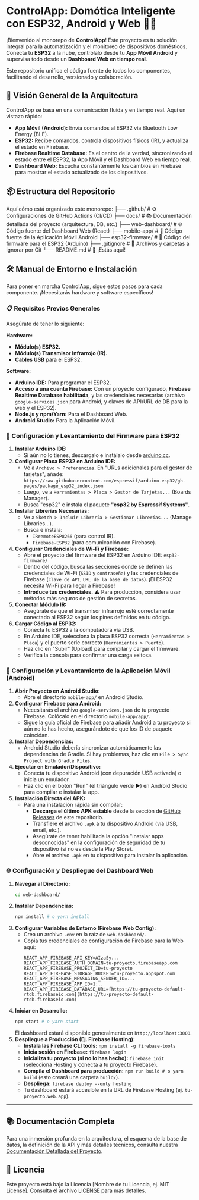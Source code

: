 # ControlApp: Domótica Inteligente con ESP32, Android y Web 🏡✨

¡Bienvenido al monorepo de **ControlApp**! Este proyecto es tu solución integral para la automatización y el monitoreo de dispositivos domésticos. Conecta tu **ESP32** a la nube, contrólalo desde tu **App Móvil Android** y supervisa todo desde un **Dashboard Web en tiempo real**.

Este repositorio unifica el código fuente de todos los componentes, facilitando el desarrollo, versionado y colaboración.

## 🚀 Visión General de la Arquitectura

ControlApp se basa en una comunicación fluida y en tiempo real. Aquí un vistazo rápido:

* **App Móvil (Android):** Envía comandos al ESP32 vía Bluetooth Low Energy (BLE).
* **ESP32:** Recibe comandos, controla dispositivos físicos (IR), y actualiza el estado en Firebase.
* **Firebase Realtime Database:** Es el centro de la verdad, sincronizando el estado entre el ESP32, la App Móvil y el Dashboard Web en tiempo real.
* **Dashboard Web:** Escucha constantemente los cambios en Firebase para mostrar el estado actualizado de los dispositivos.


## 📦 Estructura del Repositorio

Aquí cómo está organizado este monorepo:
├── .github/                     # ⚙️ Configuraciones de GitHub Actions (CI/CD)
├── docs/                        # 📚 Documentación detallada del proyecto (arquitectura, DB, etc.)
├── web-dashboard/               # 🌐 Código fuente del Dashboard Web (React)
├── mobile-app/                  # 📱 Código fuente de la Aplicación Móvil Android
├── esp32-firmware/              # 🤖 Código del firmware para el ESP32 (Arduino)
├── .gitignore                   # 🚫 Archivos y carpetas a ignorar por Git
└── README.md                    # 📖 ¡Estás aquí!

## 🛠️ Manual de Entorno e Instalación

Para poner en marcha ControlApp, sigue estos pasos para cada componente. ¡Necesitarás hardware y software específicos!

### 📋 Requisitos Previos Generales

Asegúrate de tener lo siguiente:

**Hardware:**
* **Módulo(s) ESP32.**
* **Módulo(s) Transmisor Infrarrojo (IR).**
* **Cables USB** para el ESP32.

**Software:**
* **Arduino IDE:** Para programar el ESP32.
* **Acceso a una cuenta Firebase:** Con un proyecto configurado, **Firebase Realtime Database habilitada**, y las credenciales necesarias (archivo `google-services.json` para Android, y claves de API/URL de DB para la web y el ESP32).
* **Node.js y npm/Yarn:** Para el Dashboard Web.
* **Android Studio:** Para la Aplicación Móvil.

### 🤖 Configuración y Levantamiento del Firmware para ESP32

1.  **Instalar Arduino IDE:**
    * Si aún no lo tienes, descárgalo e instálalo desde [arduino.cc](https://www.arduino.cc/en/software).
2.  **Configurar Placa ESP32 en Arduino IDE:**
    * Ve a `Archivo > Preferencias`. En "URLs adicionales para el gestor de tarjetas", añade: `https://raw.githubusercontent.com/espressif/arduino-esp32/gh-pages/package_esp32_index.json`
    * Luego, ve a `Herramientas > Placa > Gestor de Tarjetas...` (Boards Manager).
    * Busca "esp32" e instala el paquete **"esp32 by Espressif Systems"**.
3.  **Instalar Librerías Necesarias:**
    * Ve a `Sketch > Incluir Librería > Gestionar Librerías...` (Manage Libraries...).
    * Busca e instala:
        * `IRremoteESP8266` (para control IR).
        * `Firebase-ESP32` (para comunicación con Firebase).
4.  **Configurar Credenciales de Wi-Fi y Firebase:**
    * Abre el proyecto del firmware del ESP32 en Arduino IDE: `esp32-firmware/`
    * Dentro del código, busca las secciones donde se definen las credenciales de Wi-Fi (`SSID` y `contraseña`) y las credenciales de Firebase (`clave de API`, `URL de la base de datos`). ¡El ESP32 necesita Wi-Fi para llegar a Firebase!
    * **Introduce tus credenciales.** ⚠️ Para producción, considera usar métodos más seguros de gestión de secretos.
5.  **Conectar Módulo IR:**
    * Asegúrate de que el transmisor infrarrojo esté correctamente conectado al ESP32 según los pines definidos en tu código.
6.  **Cargar Código al ESP32:**
    * Conecta tu ESP32 a la computadora vía USB.
    * En Arduino IDE, selecciona la placa ESP32 correcta (`Herramientas > Placa`) y el puerto serie correcto (`Herramientas > Puerto`).
    * Haz clic en "Subir" (Upload) para compilar y cargar el firmware.
    * Verifica la consola para confirmar una carga exitosa.

### 📱 Configuración y Levantamiento de la Aplicación Móvil (Android)

1.  **Abrir Proyecto en Android Studio:**
    * Abre el directorio `mobile-app/` en Android Studio.
2.  **Configurar Firebase para Android:**
    * Necesitarás el archivo `google-services.json` de tu proyecto Firebase. Colócalo en el directorio `mobile-app/app/`.
    * Sigue la guía oficial de Firebase para añadir Android a tu proyecto si aún no lo has hecho, asegurándote de que los ID de paquete coincidan.
3.  **Instalar Dependencias:**
    * Android Studio debería sincronizar automáticamente las dependencias de Gradle. Si hay problemas, haz clic en `File > Sync Project with Gradle Files`.
4.  **Ejecutar en Emulador/Dispositivo:**
    * Conecta tu dispositivo Android (con depuración USB activada) o inicia un emulador.
    * Haz clic en el botón "Run" (el triángulo verde ▶️) en Android Studio para compilar e instalar la app.
5.  **Instalación Directa del APK:**
    * Para una instalación rápida sin compilar:
        * **Descarga el último APK estable** desde la sección de [GitHub Releases](https://github.com/tu_usuario/tu_repositorio/releases) de este repositorio.
        * Transfiere el archivo `.apk` a tu dispositivo Android (vía USB, email, etc.).
        * Asegúrate de tener habilitada la opción "Instalar apps desconocidas" en la configuración de seguridad de tu dispositivo (si no es desde la Play Store).
        * Abre el archivo `.apk` en tu dispositivo para instalar la aplicación.

### 🌐 Configuración y Despliegue del Dashboard Web

1.  **Navegar al Directorio:**
    ```bash
    cd web-dashboard/
    ```
2.  **Instalar Dependencias:**
    ```bash
    npm install # o yarn install
    ```
3.  **Configurar Variables de Entorno (Firebase Web Config):**
    * Crea un archivo `.env` en la raíz de `web-dashboard/`.
    * Copia tus credenciales de configuración de Firebase para la Web aquí:
        ```
        REACT_APP_FIREBASE_API_KEY=AIzaSy...
        REACT_APP_FIREBASE_AUTH_DOMAIN=tu-proyecto.firebaseapp.com
        REACT_APP_FIREBASE_PROJECT_ID=tu-proyecto
        REACT_APP_FIREBASE_STORAGE_BUCKET=tu-proyecto.appspot.com
        REACT_APP_FIREBASE_MESSAGING_SENDER_ID=...
        REACT_APP_FIREBASE_APP_ID=1:..
        REACT_APP_FIREBASE_DATABASE_URL=[https://tu-proyecto-default-rtdb.firebaseio.com](https://tu-proyecto-default-rtdb.firebaseio.com)
        ```
4.  **Iniciar en Desarrollo:**
    ```bash
    npm start # o yarn start
    ```
    El dashboard estará disponible generalmente en `http://localhost:3000`.
5.  **Despliegue a Producción (Ej. Firebase Hosting):**
    * **Instala las Firebase CLI tools:** `npm install -g firebase-tools`
    * **Inicia sesión en Firebase:** `firebase login`
    * **Inicializa tu proyecto (si no lo has hecho):** `firebase init` (selecciona Hosting y conecta a tu proyecto Firebase).
    * **Compila el Dashboard para producción:** `npm run build # o yarn build` (esto creará una carpeta `build/`).
    * **Despliega:** `firebase deploy --only hosting`
    * Tu dashboard estará accesible en la URL de Firebase Hosting (ej. `tu-proyecto.web.app`).

---

## 📚 Documentación Completa

Para una inmersión profunda en la arquitectura, el esquema de la base de datos, la definición de la API y más detalles técnicos, consulta nuestra [Documentación Detallada del Proyecto](./docs/DOCUMENTACION.md).


## 📄 Licencia

Este proyecto está bajo la Licencia [Nombre de tu Licencia, ej. MIT License]. Consulta el archivo [LICENSE](./LICENSE) para más detalles.
